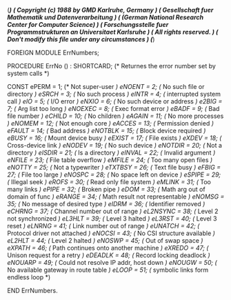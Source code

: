 (******************************************************************************)
(* Copyright (c) 1988 by GMD Karlruhe, Germany				      *)
(* Gesellschaft fuer Mathematik und Datenverarbeitung			      *)
(* (German National Research Center for Computer Science)		      *)
(* Forschungsstelle fuer Programmstrukturen an Universitaet Karlsruhe	      *)
(* All rights reserved.							      *)
(* Don't modify this file under any circumstances			      *)
(******************************************************************************)

FOREIGN MODULE ErrNumbers;

   PROCEDURE ErrNo () : SHORTCARD;
      (* Returnes the error number set by system calls *)

   CONST
      ePERM    = 1;         (* Not super-user *)
      eNOENT   = 2;         (* No such file or directory *)
      eSRCH    = 3;         (* No such process *)
      eINTR    = 4;         (* interrupted system call *)
      eIO      = 5;         (* I/O error *)
      eNXIO    = 6;         (* No such device or address *)
      e2BIG    = 7;         (* Arg list too long *)
      eNOEXEC  = 8;         (* Exec format error *)
      eBADF    = 9;         (* Bad file number *)
      eCHILD   = 10;        (* No children *)
      eAGAIN   = 11;        (* No more processes *)
      eNOMEM   = 12;        (* Not enough core *)
      eACCES   = 13;        (* Permission denied *)
      eFAULT   = 14;        (* Bad address *)
      eNOTBLK  = 15;        (* Block device required *)
      eBUSY    = 16;        (* Mount device busy *)
      eEXIST   = 17;        (* File exists *)
      eXDEV    = 18;        (* Cross-device link *)
      eNODEV   = 19;        (* No such device *)
      eNOTDIR  = 20;        (* Not a directory *)
      eISDIR   = 21;        (* Is a directory *)
      eINVAL   = 22;        (* Invalid argument *)
      eNFILE   = 23;        (* File table overflow *)
      eMFILE   = 24;        (* Too many open files *)
      eNOTTY   = 25;        (* Not a typewriter *)
      eTXTBSY  = 26;        (* Text file busy *)
      eFBIG    = 27;        (* File too large *)
      eNOSPC   = 28;        (* No space left on device *)
      eSPIPE   = 29;        (* Illegal seek *)
      eROFS    = 30;        (* Read only file system *)
      eMLINK   = 31;        (* Too many links *)
      ePIPE    = 32;        (* Broken pipe *)
      eDOM     = 33;        (* Math arg out of domain of func *)
      eRANGE   = 34;        (* Math result not representable *)
      eNOMSG   = 35;        (* No message of desired type *)
      eIDRM    = 36;        (* Identifier removed *)
      eCHRNG   = 37;        (* Channel number out of range *)
      eL2NSYNC = 38;        (* Level 2 not synchronized *)
      eL3HLT   = 39;        (* Level 3 halted *)
      eL3RST   = 40;        (* Level 3 reset *)
      eLNRNG   = 41;        (* Link number out of range *)
      eUNATCH  = 42;        (* Protocol driver not attached *)
      eNOCSI   = 43;        (* No CSI structure available *)
      eL2HLT   = 44;        (* Level 2 halted *)
      eNOSWP   = 45;        (* Out of swap space *)
      eXPATH   = 46;        (* Path continues onto another machine *)
      eXREDO   = 47;        (* Unison request for a retry *)
      eDEADLK  = 48;        (* Record locking deadlock *)
      eNOUARP  = 49;        (* Could not resolve IP addr, host down *)
      eNOUGW   = 50;        (* No available gateway in route table *)
      eLOOP    = 51;        (* symbolic links form endless loop *)

END ErrNumbers.
